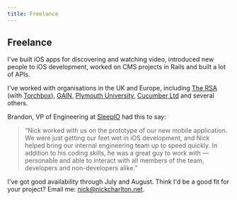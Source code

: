 ```yaml
---
title: Freelance
---
```


## Freelance

I've built iOS apps for discovering and watching video, introduced new people
to iOS development, worked on CMS projects in Rails and built a lot of APIs.

I've worked with organisations in the UK and Europe, including [The RSA][]
(with [Torchbox][]), [GAIN][], [Plymouth University][], [Cucumber Ltd][] and
several others.

Brandon, VP of Engineering at [SleepIO][] had this to say:

> “Nick worked with us on the prototype of our new mobile application. We were
> just getting our feet wet in iOS development, and Nick helped bring our
> internal engineering team up to speed quickly. In addition to his coding
> skills, he was a great guy to work with — personable and able to interact
> with all members of the team, developers and non-developers alike.”

I've got good availability through July and August. Think I'd be a good fit for
your project? Email me: [nick@nickcharlton.net][email].

[The RSA]: https://www.thersa.org
[Torchbox]: https://torchbox.com
[GAIN]: http://gaininbusiness.com
[Plymouth University]: http://plymouth.ac.uk
[Cucumber Ltd]: http://cucumber.pro
[SleepIO]: https://www.sleepio.com/home/
[email]: mailto:nick@nickcharlton.net
